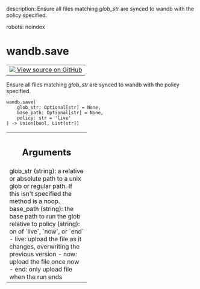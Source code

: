 description: Ensure all files matching *glob_str* are synced to wandb with the policy specified.

robots: noindex

# wandb.save

<!-- Insert buttons and diff -->

<table>
<td>
  <a target="_blank" href="https://www.github.com/wandb/client/tree/master/wandb/sdk/wandb_run.py#L875-L964">
    <img src="https://www.tensorflow.org/images/GitHub-Mark-32px.png" />
    View source on GitHub
  </a>
</td>
</table>



Ensure all files matching *glob_str* are synced to wandb with the policy specified.

<pre class="devsite-click-to-copy prettyprint lang-py tfo-signature-link">
<code>wandb.save(
    glob_str: Optional[str] = None,
    base_path: Optional[str] = None,
    policy: str = &#x27;live&#x27;
) -> Union[bool, List[str]]
</code></pre>



<!-- Placeholder for "Used in" -->


<!-- Tabular view -->
 <table class="responsive fixed orange">
<colgroup><col width="214px"><col></colgroup>
<tr><th colspan="2"><h2 class="add-link">Arguments</h2></th></tr>
<tr class="alt">
<td colspan="2">
glob_str (string): a relative or absolute path to a unix glob or regular
path.  If this isn't specified the method is a noop.
base_path (string): the base path to run the glob relative to
policy (string): on of `live`, `now`, or `end`
- live: upload the file as it changes, overwriting the previous version
- now: upload the file once now
- end: only upload file when the run ends
</td>
</tr>

</table>

